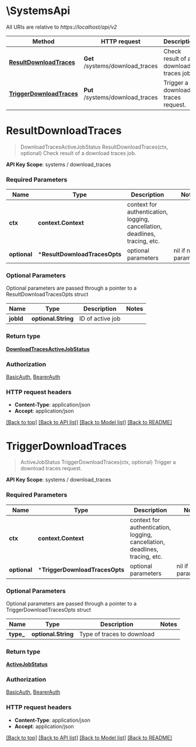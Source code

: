 # \SystemsApi

All URIs are relative to *https://localhost/api/v2*

Method | HTTP request | Description
------------- | ------------- | -------------
[**ResultDownloadTraces**](SystemsApi.md#ResultDownloadTraces) | **Get** /systems/download_traces | Check result of a download traces job.
[**TriggerDownloadTraces**](SystemsApi.md#TriggerDownloadTraces) | **Put** /systems/download_traces | Trigger a download traces request.


# **ResultDownloadTraces**
> DownloadTracesActiveJobStatus ResultDownloadTraces(ctx, optional)
Check result of a download traces job.

**API Key Scope**: systems / download_traces

### Required Parameters

Name | Type | Description  | Notes
------------- | ------------- | ------------- | -------------
 **ctx** | **context.Context** | context for authentication, logging, cancellation, deadlines, tracing, etc.
 **optional** | ***ResultDownloadTracesOpts** | optional parameters | nil if no parameters

### Optional Parameters
Optional parameters are passed through a pointer to a ResultDownloadTracesOpts struct

Name | Type | Description  | Notes
------------- | ------------- | ------------- | -------------
 **jobId** | **optional.String**| ID of active job | 

### Return type

[**DownloadTracesActiveJobStatus**](download_traces_active_job_status.md)

### Authorization

[BasicAuth](../README.md#BasicAuth), [BearerAuth](../README.md#BearerAuth)

### HTTP request headers

 - **Content-Type**: application/json
 - **Accept**: application/json

[[Back to top]](#) [[Back to API list]](../README.md#documentation-for-api-endpoints) [[Back to Model list]](../README.md#documentation-for-models) [[Back to README]](../README.md)

# **TriggerDownloadTraces**
> ActiveJobStatus TriggerDownloadTraces(ctx, optional)
Trigger a download traces request.

**API Key Scope**: systems / download_traces

### Required Parameters

Name | Type | Description  | Notes
------------- | ------------- | ------------- | -------------
 **ctx** | **context.Context** | context for authentication, logging, cancellation, deadlines, tracing, etc.
 **optional** | ***TriggerDownloadTracesOpts** | optional parameters | nil if no parameters

### Optional Parameters
Optional parameters are passed through a pointer to a TriggerDownloadTracesOpts struct

Name | Type | Description  | Notes
------------- | ------------- | ------------- | -------------
 **type_** | **optional.String**| Type of traces to download | 

### Return type

[**ActiveJobStatus**](active_job_status.md)

### Authorization

[BasicAuth](../README.md#BasicAuth), [BearerAuth](../README.md#BearerAuth)

### HTTP request headers

 - **Content-Type**: application/json
 - **Accept**: application/json

[[Back to top]](#) [[Back to API list]](../README.md#documentation-for-api-endpoints) [[Back to Model list]](../README.md#documentation-for-models) [[Back to README]](../README.md)

